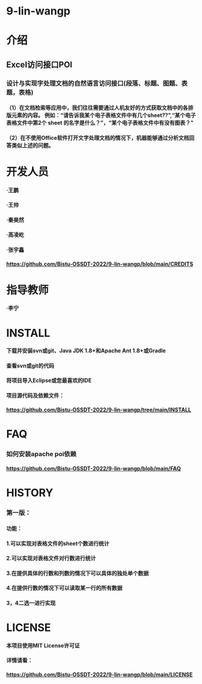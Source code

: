 # 9-lin-wangp
# 介绍
## Excel访问接口POI
### 设计与实现字处理文档的自然语言访问接口(段落、标题、图题、表题，表格) 
#### （1）在文档检索等应用中，我们往往需要通过人机友好的方式获取文档中的各排版元素的内容。 例如：“请告诉我某个电子表格文件中有几个sheet??”,“某个电子表格文件中第2个 sheet 的名字是什么？”，“某个电子表格文件中有没有图表？”
#### （2）在不使用Office软件打开文字处理文档的情况下，机器能够通过分析文档回答类似上述的问题。
# 开发人员
#### ·王鹏
#### ·王帅
#### ·秦昊然
#### ·高凌屹
#### ·张宇鑫
#### https://github.com/Bistu-OSSDT-2022/9-lin-wangp/blob/main/CREDITS
# 指导教师
#### ·李宁
# INSTALL
#### 下载并安装svn或git、Java JDK 1.8+和Apache Ant 1.8+或Gradle
#### 查看svn或git的代码
#### 将项目导入Eclipse或您最喜欢的IDE
#### 项目源代码及依赖文件：
#### https://github.com/Bistu-OSSDT-2022/9-lin-wangp/tree/main/INSTALL
# FAQ
### 如何安装apache poi依赖
#### https://github.com/Bistu-OSSDT-2022/9-lin-wangp/blob/main/FAQ
# HISTORY
### 第一版：
#### 功能：
#### 1.可以实现对表格文件的sheet个数进行统计
#### 2.可以实现对表格文件对行数进行统计
#### 3.在提供具体的行数和列数的情况下可以具体的独处单个数据
#### 4.在提供行数的情况下可以读取某一行的所有数据
#### 3，4二选一进行实现
# LICENSE
#### 本项目使用MIT License许可证
#### 详情请看：
#### https://github.com/Bistu-OSSDT-2022/9-lin-wangp/blob/main/LICENSE

